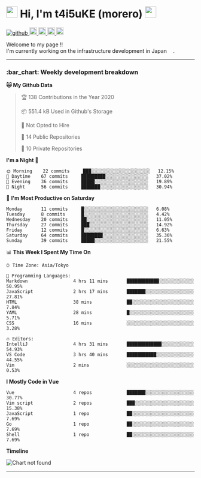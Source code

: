 <h1>
    <img src="https://emojis.slackmojis.com/emojis/images/1600385609/10490/cactuar.gif?1600385609" width="30"/> 
    Hi, I'm t4i5uKE (morero) 
    <img src="https://emojis.slackmojis.com/emojis/images/1600385609/10490/cactuar.gif?1600385609" width="30"/>
</h1>

<p align="left">
    <!-- GitHub -->
    <a href="https://github.com/t4i5uKE/t4i5uKE/">
        <img src="https://komarev.com/ghpvc/?username=m0rer0" alt="github" />
    </a>
    <a href="https://github.com/t4i5uKE">
        <img height="20" src="https://img.shields.io/github/followers/t4i5uKE?label=follow&logo=github&style=flat" alt="github_follow"/>
    </a>
    <!-- Twitter -->
    <a href="http://twitter.com/m0rer0">
        <img height="20" src="https://img.shields.io/twitter/follow/m0rer0?label=Twitter&logo=twitter&style=flat" alt="twitter"/>
    </a>
    <!-- Qiita -->
    <a href="http://qiita.com/Morero">
        <img height="20" src="https://qiita-badge.apiapi.app/s/Morero/posts.svg" />
    </a>
    <a href="http://qiita.com/Morero">
        <img height="20" src="https://qiita-badge.apiapi.app/s/Morero/contributions.svg" />
    </a>
</p>

<p> 
Welcome to my page !! <br>
I'm currently working on the infrastructure development in Japan <img src="https://www.flaticon.com/svg/static/icons/svg/2159/2159573.svg" width="13"/>.
</p>

---

<h3> :bar_chart: Weekly development breakdown </h3>
<!-- waka-readme-stats -->

<!--START_SECTION:waka-->
**🐱 My Github Data** 

> 🏆 138 Contributions in the Year 2020
 > 
> 📦 551.4 kB Used in Github's Storage 
 > 
> 🚫 Not Opted to Hire
 > 
> 📜 14 Public Repositories 
 > 
> 🔑 10 Private Repositories  
 > 
**I'm a Night 🦉** 

```text
🌞 Morning    22 commits     ███░░░░░░░░░░░░░░░░░░░░░░   12.15% 
🌆 Daytime    67 commits     █████████░░░░░░░░░░░░░░░░   37.02% 
🌃 Evening    36 commits     █████░░░░░░░░░░░░░░░░░░░░   19.89% 
🌙 Night      56 commits     ███████░░░░░░░░░░░░░░░░░░   30.94%

```
📅 **I'm Most Productive on Saturday** 

```text
Monday       11 commits     █░░░░░░░░░░░░░░░░░░░░░░░░   6.08% 
Tuesday      8 commits      █░░░░░░░░░░░░░░░░░░░░░░░░   4.42% 
Wednesday    20 commits     ██░░░░░░░░░░░░░░░░░░░░░░░   11.05% 
Thursday     27 commits     ███░░░░░░░░░░░░░░░░░░░░░░   14.92% 
Friday       12 commits     █░░░░░░░░░░░░░░░░░░░░░░░░   6.63% 
Saturday     64 commits     ████████░░░░░░░░░░░░░░░░░   35.36% 
Sunday       39 commits     █████░░░░░░░░░░░░░░░░░░░░   21.55%

```


📊 **This Week I Spent My Time On** 

```text
⌚︎ Time Zone: Asia/Tokyo

💬 Programming Languages: 
Markdown                 4 hrs 11 mins       ████████████░░░░░░░░░░░░░   50.95% 
JavaScript               2 hrs 17 mins       ███████░░░░░░░░░░░░░░░░░░   27.81% 
HTML                     38 mins             ██░░░░░░░░░░░░░░░░░░░░░░░   7.84% 
YAML                     28 mins             █░░░░░░░░░░░░░░░░░░░░░░░░   5.71% 
CSS                      16 mins             ░░░░░░░░░░░░░░░░░░░░░░░░░   3.28%

🔥 Editors: 
IntelliJ                 4 hrs 31 mins       █████████████░░░░░░░░░░░░   54.93% 
VS Code                  3 hrs 40 mins       ███████████░░░░░░░░░░░░░░   44.55% 
Vim                      2 mins              ░░░░░░░░░░░░░░░░░░░░░░░░░   0.53%

```

**I Mostly Code in Vue** 

```text
Vue                      4 repos             ███████░░░░░░░░░░░░░░░░░░   30.77% 
Vim script               2 repos             ███░░░░░░░░░░░░░░░░░░░░░░   15.38% 
JavaScript               1 repo              ██░░░░░░░░░░░░░░░░░░░░░░░   7.69% 
Go                       1 repo              ██░░░░░░░░░░░░░░░░░░░░░░░   7.69% 
Shell                    1 repo              ██░░░░░░░░░░░░░░░░░░░░░░░   7.69%

```


**Timeline**

![Chart not found](https://raw.githubusercontent.com/t4i5uKE/t4i5uKE/master/charts/bar_graph.png) 


<!--END_SECTION:waka-->
---

